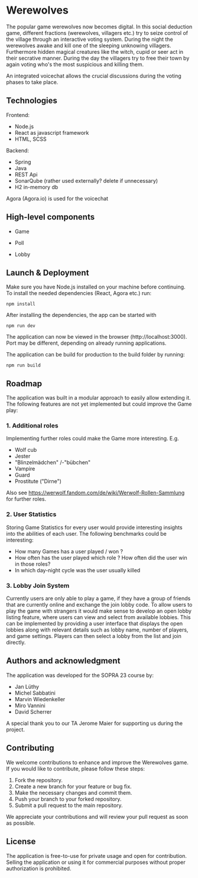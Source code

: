 # Werewolves

The popular game werewolves now becomes digital. In this social deduction game, different fractions (werewolves, villagers etc.) try to seize control of the village through an interactive voting system. During the night the werewolves awake and kill one of the sleeping unknowing villagers. Furthermore hidden magical creatures like the witch, cupid or seer act in their secrative manner. During the day the villagers try to free their town by again voting who's the most suspicious and killing them.

An integrated voicechat allows the crucial discussions during the voting phases to take place.

## Technologies

Frontend:
- Node.js
- React as javascript framework
- HTML, SCSS

Backend:
- Spring
- Java
- REST Api
- SonarQube (rather used externally? delete if unnecessary)
- H2 in-memory db

Agora (Agora.io) is used for the voicechat

## High-level components

- Game

- Poll

- Lobby

## Launch & Deployment



Make sure you have Node.js installed on your machine before continuing. To install the needed dependencies (React, Agora etc.) run:

```npm install```

After installing the dependencies, the app can be started with

```npm run dev```

The application can now be viewed in the browser (http://localhost:3000). Port may be different, depending on already running applications.

The application can be build for production to the build folder by running:

`npm run build` 

## Roadmap

The application was built in a modular approach to easily allow extending it.
The following features are not yet implemented but could improve the Game play:

### 1. Additional roles

Implementing further roles could make the Game more interesting. E.g.

- Wolf cub
- Jester
- "Blinzelmädchen" /-"bübchen"
- Vampire
- Guard
- Prostitute ("Dirne")

Also see https://werwolf.fandom.com/de/wiki/Werwolf-Rollen-Sammlung for further roles.

### 2. User Statistics

Storing Game Statistics for every user would provide interesting insights into the abilities of each user. The following benchmarks could be interesting:

- How many Games has a user played / won ?
- How often has the user played which role ? How often did the user win in those roles?
- In which day-night cycle was the user usually killed 


### 3. Lobby Join System

Currently users are only able to play a game, if they have a group of friends that are currently online and exchange the join lobby code. To allow users to play the game with strangers it would make sense to develop an open lobby listing feature, where users can view and select from available lobbies. This can be implemented by providing a user interface that displays the open lobbies along with relevant details such as lobby name, number of players, and game settings. Players can then select a lobby from the list and join directly.


## Authors and acknowledgment

The application was developed for the SOPRA 23 course by:

- Jan Lüthy
- Michel Sabbatini
- Marvin Wiedenkeller
- Miro Vannini
- David Scherrer

A special thank you to our TA Jerome Maier for supporting us during the project.

## Contributing

We welcome contributions to enhance and improve the Werewolves game. If you would like to contribute, please follow these steps:

1. Fork the repository.
2. Create a new branch for your feature or bug fix.
3. Make the necessary changes and commit them.
4. Push your branch to your forked repository.
5. Submit a pull request to the main repository.

We appreciate your contributions and will review your pull request as soon as possible.

## License

The application is free-to-use for private usage and open for contribution.
Selling the application or using it for commercial purposes without proper authorization is prohibited.
